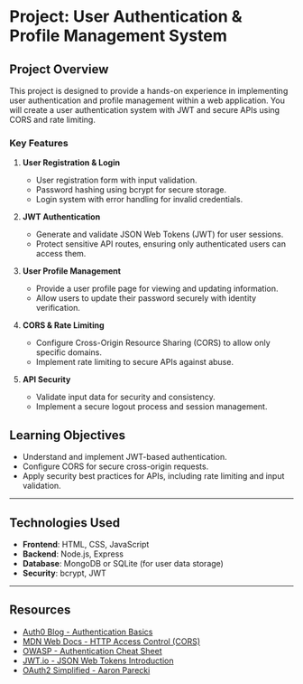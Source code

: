 # Project: User Authentication & Profile Management System

## Project Overview
This project is designed to provide a hands-on experience in implementing user authentication and profile management within a web application. You will create a user authentication system with JWT and secure APIs using CORS and rate limiting.

### Key Features
1. **User Registration & Login**
   - User registration form with input validation.
   - Password hashing using bcrypt for secure storage.
   - Login system with error handling for invalid credentials.

2. **JWT Authentication**
   - Generate and validate JSON Web Tokens (JWT) for user sessions.
   - Protect sensitive API routes, ensuring only authenticated users can access them.

3. **User Profile Management**
   - Provide a user profile page for viewing and updating information.
   - Allow users to update their password securely with identity verification.

4. **CORS & Rate Limiting**
   - Configure Cross-Origin Resource Sharing (CORS) to allow only specific domains.
   - Implement rate limiting to secure APIs against abuse.

5. **API Security**
   - Validate input data for security and consistency.
   - Implement a secure logout process and session management.

## Learning Objectives
- Understand and implement JWT-based authentication.
- Configure CORS for secure cross-origin requests.
- Apply security best practices for APIs, including rate limiting and input validation.

---

## Technologies Used
- **Frontend**: HTML, CSS, JavaScript
- **Backend**: Node.js, Express
- **Database**: MongoDB or SQLite (for user data storage)
- **Security**: bcrypt, JWT

---

## Resources
- [Auth0 Blog - Authentication Basics](https://auth0.com/blog/authentication-and-authorization-basic-introduction/)
- [MDN Web Docs - HTTP Access Control (CORS)](https://developer.mozilla.org/en-US/docs/Web/HTTP/CORS)
- [OWASP - Authentication Cheat Sheet](https://cheatsheetseries.owasp.org/cheatsheets/Authentication_Cheat_Sheet.html)
- [JWT.io - JSON Web Tokens Introduction](https://jwt.io/introduction/)
- [OAuth2 Simplified - Aaron Parecki](https://aaronparecki.com/oauth-2-simplified/)

